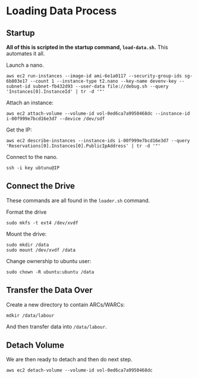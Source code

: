 # Loading Data Process

## Startup

**All of this is scripted in the startup command, `load-data.sh`.** This automates it all.

Launch a nano. 

```
aws ec2 run-instances --image-id ami-6e1a0117 --security-group-ids sg-6b803e17 --count 1 --instance-type t2.nano --key-name devenv-key --subnet-id subnet-fb432d93 --user-data file://debug.sh --query 'Instances[0].InstanceId' | tr -d '"'
```

Attach an instance:

```
aws ec2 attach-volume --volume-id vol-0ed6ca7a9950468dc --instance-id i-00f999e7bcd16e3d7 --device /dev/sdf
```

Get the IP:

```
aws ec2 describe-instances --instance-ids i-00f999e7bcd16e3d7 --query 'Reservations[0].Instances[0].PublicIpAddress' | tr -d '"'
```

Connect to the nano.

```
ssh -i key ubtunu@IP
```

## Connect the Drive

These commands are all found in the `loader.sh` command.

Format the drive

```
sudo mkfs -t ext4 /dev/xvdf
```

Mount the drive:

```
sudo mkdir /data
sudo mount /dev/xvdf /data
```

Change ownership to ubuntu user:

```
sudo chown -R ubuntu:ubuntu /data
```

## Transfer the Data Over

Create a new directory to contain ARCs/WARCs:

```
mdkir /data/labour
```

And then transfer data into `/data/labour`.

## Detach Volume

We are then ready to detach and then do next step.

```
aws ec2 detach-volume --volume-id vol-0ed6ca7a9950468dc
```

